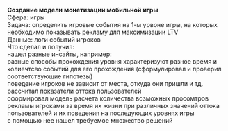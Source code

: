 **Создание модели монетизации мобильной игры**<br>
Сфера: игры<br>
Задача: определить игровые события на 1-м урвоне игры, на которых необходимо показывать рекламу для максимизации LTV<br>
Данные: логи событий игроков<br>
Что сделал и получил:<br>
нашел разные инсайты, например: <br>
 разные способы прохождения уровня характеризуют разное время и колиечтсво событий для его прохождения (сформулировал и проверил соответствующие гипотезы)<br>
 поведение игроков не зависит от места, откуда они пришли и тд.<br>
рассчитал показатели оттока пользователей<br>
сформировал модель расчета количества возможных просомтров рекламы игроками за время их жизни при различных значений оттока пользователей и их поведения на последующих уровнях игры<br>
с помощью нее нашел требуемое множество решений<br>

